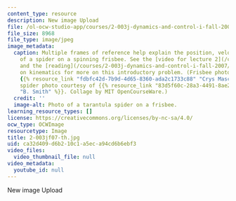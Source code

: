 ```yaml
---
content_type: resource
description: New image Upload
file: /ol-ocw-studio-app/courses/2-003j-dynamics-and-control-i-fall-2007/ca32d409d6b210c1a5eca94cd6b6ebf3_2-003jf07-th.jpg
file_size: 8968
file_type: image/jpeg
image_metadata:
  caption: Multiple frames of reference help explain the position, velocity and acceleration
    of a spider on a spinning frisbee. See the [video for lecture 2](/courses/2-003j-dynamics-and-control-i-fall-2007/video_galleries/video-lectures)
    and the [reading](/courses/2-003j-dynamics-and-control-i-fall-2007/pages/readings)
    on kinematics for more on this introductory problem. (Frisbee photo courtesy of
    {{% resource_link "fdbfc42d-7b9d-4d65-8360-ada2c1733c88" "Crys Mascarenas" %}};
    spider photo courtesy of {{% resource_link "83d5f60c-28a3-4491-8ae2-52d86e95f982"
    "B. Smith" %}}. Collage by MIT OpenCourseWare.)
  credit: ''
  image-alt: Photo of a tarantula spider on a frisbee.
learning_resource_types: []
license: https://creativecommons.org/licenses/by-nc-sa/4.0/
ocw_type: OCWImage
resourcetype: Image
title: 2-003jf07-th.jpg
uid: ca32d409-d6b2-10c1-a5ec-a94cd6b6ebf3
video_files:
  video_thumbnail_file: null
video_metadata:
  youtube_id: null
---
```

New image Upload